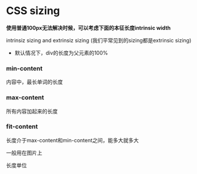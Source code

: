 # CSS sizing

**使用普通100px无法解决时候，可以考虑下面的本征长度intrinsic width**

intrinsiz sizing and extrinsiz sizing (我们平常见到的sizing都是extrinsic sizing)

- 默认情况下，div的长度为父元素的100%

### min-content

内容中，最长单词的长度



### max-content

所有内容加起来的长度



### fit-content

长度介于max-content和min-content之间，能多大就多大

一般用在图片上



长度单位